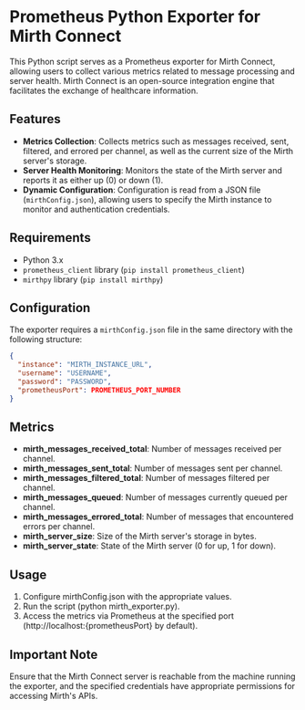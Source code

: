 # Prometheus Python Exporter for Mirth Connect

This Python script serves as a Prometheus exporter for Mirth Connect, allowing users to collect various metrics related to message processing and server health. Mirth Connect is an open-source integration engine that facilitates the exchange of healthcare information.

## Features
- **Metrics Collection**: Collects metrics such as messages received, sent, filtered, and errored per channel, as well as the current size of the Mirth server's storage.
- **Server Health Monitoring**: Monitors the state of the Mirth server and reports it as either up (0) or down (1).
- **Dynamic Configuration**: Configuration is read from a JSON file (`mirthConfig.json`), allowing users to specify the Mirth instance to monitor and authentication credentials.

## Requirements
- Python 3.x
- `prometheus_client` library (`pip install prometheus_client`)
- `mirthpy` library (`pip install mirthpy`)

## Configuration
The exporter requires a `mirthConfig.json` file in the same directory with the following structure:
```json
{
  "instance": "MIRTH_INSTANCE_URL",
  "username": "USERNAME",
  "password": "PASSWORD",
  "prometheusPort": PROMETHEUS_PORT_NUMBER
}
```

## Metrics
- **mirth_messages_received_total**: Number of messages received per channel.
- **mirth_messages_sent_total**: Number of messages sent per channel.
- **mirth_messages_filtered_total**: Number of messages filtered per channel.
- **mirth_messages_queued**: Number of messages currently queued per channel.
- **mirth_messages_errored_total**: Number of messages that encountered errors per channel.
- **mirth_server_size**: Size of the Mirth server's storage in bytes.
- **mirth_server_state**: State of the Mirth server (0 for up, 1 for down).
## Usage
1. Configure mirthConfig.json with the appropriate values.
2. Run the script (python mirth_exporter.py).
3. Access the metrics via Prometheus at the specified port (http://localhost:{prometheusPort} by default).

## Important Note
Ensure that the Mirth Connect server is reachable from the machine running the exporter, and the specified credentials have appropriate permissions for accessing Mirth's APIs.